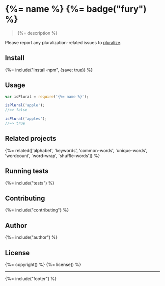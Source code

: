# {%= name %} {%= badge("fury") %}

> {%= description %}

Please report any pluralization-related issues to [pluralize](https://github.com/blakeembrey/pluralize/issues).

## Install
{%= include("install-npm", {save: true}) %}

## Usage

```js
var isPlural = require('{%= name %}');

isPlural('apple');
//=> false

isPlural('apples');
//=> true
```

## Related projects
{%= related(['alphabet', 'keywords', 'common-words', 'unique-words', 'wordcount', 'word-wrap', 'shuffle-words']) %}  

## Running tests
{%= include("tests") %}

## Contributing
{%= include("contributing") %}

## Author
{%= include("author") %}

## License
{%= copyright() %}
{%= license() %}

***

{%= include("footer") %}
